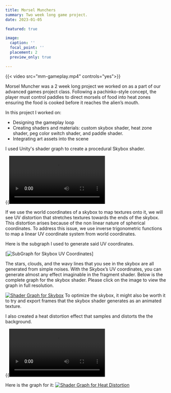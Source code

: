 ```yaml
---
title: Morsel Munchers
summary: Two week long game project.
date: 2023-01-05

featured: true

image:
  caption: ''
  focal_point: ''
  placement: 2
  preview_only: true

---
```

{{< video src="mm-gameplay.mp4" controls="yes">}}

Morsel Muncher was a 2 week long project we worked on as a part of our advanced games project class. Following a pachinko-style concept, the player must control paddles to direct morsels of food into heat zones ensuring the food is cooked before it reaches the alien’s mouth.

In this project I worked on:
- Designing the gameplay loop
- Creating shaders and materials: custom skybox shader, heat zone shader, peg color switch shader, and paddle shader.
- Integrating art assets into the scene

I used Unity's shader graph to create a procedural Skybox shader. 

{{<video src="Skybox.mp4" controls="yes">}}

If we use the world coordinates of a skybox to map textures onto it, we will see UV distortion that stretches textures towards the ends of the skybox. This distortion arises because of the non linear nature of spherical coordinates. To address this issue, we use inverse trigonometric functions to map a linear UV coordinate system from world coordinates.

Here is the subgraph I used to generate said UV coordinates. 

[![SubGraph for Skybox UV Coordinates](UVSubGraph.png)]

The stars, clouds, and the wavy lines that you see in the skybox are all generated from simple noises. With the Skybox’s UV coordinates, you can generate almost any effect imaginable in the fragment shader. Below is the complete graph for the skybox shader. Please click on the image to view the graph in full resolution.

[![Shader Graph for Skybox](SkyBoxGraph.png)](/SkyBoxGraph.png)
To optimize the skybox, it might also be worth it to try and export frames that the skybox shader generates as an animated texture. 

I also created a heat distortion effect that samples and distorts the the background.

{{<video src="window.mp4" controls="yes">}}

Here is the graph for it:
[![Shader Graph for Heat Distortion](HeatCopy.png)](/HeatCopy.png)

